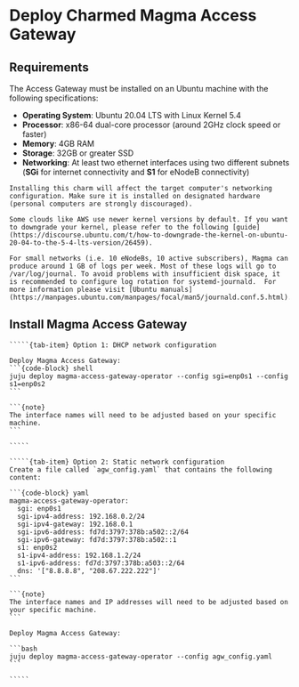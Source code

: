 # Deploy Charmed Magma Access Gateway

## Requirements

The Access Gateway must be installed on an Ubuntu machine with the following specifications:

- **Operating System**: Ubuntu 20.04 LTS with Linux Kernel 5.4
- **Processor**: x86-64 dual-core processor (around 2GHz clock speed or faster)
- **Memory**: 4GB RAM
- **Storage**: 32GB or greater SSD
- **Networking**: At least two ethernet interfaces using two different subnets (**SGi** for internet connectivity and **S1** for eNodeB connectivity)

```{danger}
Installing this charm will affect the target computer's networking configuration. Make sure it is installed on designated hardware (personal computers are strongly discouraged).
```

```{note}
Some clouds like AWS use newer kernel versions by default. If you want to downgrade your kernel, please refer to the following [guide](https://discourse.ubuntu.com/t/how-to-downgrade-the-kernel-on-ubuntu-20-04-to-the-5-4-lts-version/26459).
```

```{note}
For small networks (i.e. 10 eNodeBs, 10 active subscribers), Magma can produce around 1 GB of logs per week. Most of these logs will go to /var/log/journal. To avoid problems with insufficient disk space, it is recommended to configure log rotation for systemd-journald.  For more information please visit [Ubuntu manuals](https://manpages.ubuntu.com/manpages/focal/man5/journald.conf.5.html).
```

## Install Magma Access Gateway

``````{tab-set}
`````{tab-item} Option 1: DHCP network configuration

Deploy Magma Access Gateway:
```{code-block} shell
juju deploy magma-access-gateway-operator --config sgi=enp0s1 --config s1=enp0s2
```

```{note}
The interface names will need to be adjusted based on your specific machine.
```

`````

`````{tab-item} Option 2: Static network configuration
Create a file called `agw_config.yaml` that contains the following content:

```{code-block} yaml
magma-access-gateway-operator:
  sgi: enp0s1
  sgi-ipv4-address: 192.168.0.2/24
  sgi-ipv4-gateway: 192.168.0.1
  sgi-ipv6-address: fd7d:3797:378b:a502::2/64
  sgi-ipv6-gateway: fd7d:3797:378b:a502::1
  s1: enp0s2
  s1-ipv4-address: 192.168.1.2/24
  s1-ipv6-address: fd7d:3797:378b:a503::2/64
  dns: '["8.8.8.8", "208.67.222.222"]'
```

```{note}
The interface names and IP addresses will need to be adjusted based on your specific machine.
```

Deploy Magma Access Gateway:

```bash
juju deploy magma-access-gateway-operator --config agw_config.yaml
```

`````
``````
